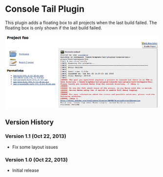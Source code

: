 
# Console Tail Plugin

This plugin adds a floating box to all projects when the last build
failed. The floating box is only shown if the last build failed.

![](docs/images/Screen_Shot_2013-10-22_at_14.14.41.png)

## Version History

### Version 1.1 (Oct 22, 2013)

-   Fix some layout issues

### Version 1.0 (Oct 22, 2013)

-   Initial release
